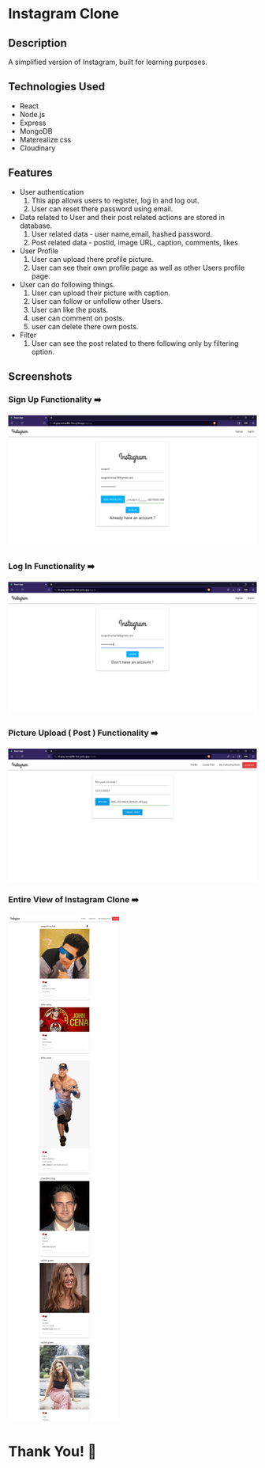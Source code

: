 # Instagram Clone

## Description
A simplified version of Instagram, built for learning purposes.

## Technologies Used
- React
- Node.js
- Express
- MongoDB
- Materealize css
- Cloudinary

## Features
- User authentication
  1) This app allows users to register, log in and log out.
  2) User can reset there password using email.
- Data related to User and their post related actions are stored in database.
  1) User related data - user name,email, hashed password.
  2) Post related data - postid, image URL, caption, comments, likes
- User Profile
  1) User can upload there profile picture.
  2) User can see their own profile page as well as other Users profile page.
- User can do following things.
  1) User can upload their picture with caption.
  2) User can follow or unfollow other Users.
  3) User can like the posts.
  4) user can comment on posts.
  5) user can delete there own posts.
- Filter  
  1) User can see the post related to there following only by filtering option.

## Screenshots
<h3>Sign Up Functionality ➡️</h3>

![Screenshot 1](./resources/Screenshot1.png)

<h3>Log In Functionality ➡️</h3>

![Screenshot 1](./resources/Screenshot2.png)

<h3>Picture Upload ( Post ) Functionality ➡️</h3>

![Screenshot 1](./resources/Screenshot3.png)

<h3>Entire View of Instagram Clone ➡️</h3>

![Screenshot 2](./resources/fullscreenshot.png)

<h1>Thank You! 🥳</h1>

